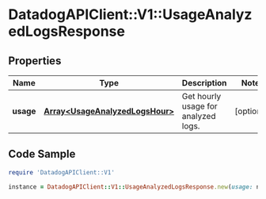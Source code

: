 # DatadogAPIClient::V1::UsageAnalyzedLogsResponse

## Properties

Name | Type | Description | Notes
------------ | ------------- | ------------- | -------------
**usage** | [**Array&lt;UsageAnalyzedLogsHour&gt;**](UsageAnalyzedLogsHour.md) | Get hourly usage for analyzed logs. | [optional] 

## Code Sample

```ruby
require 'DatadogAPIClient::V1'

instance = DatadogAPIClient::V1::UsageAnalyzedLogsResponse.new(usage: null)
```



